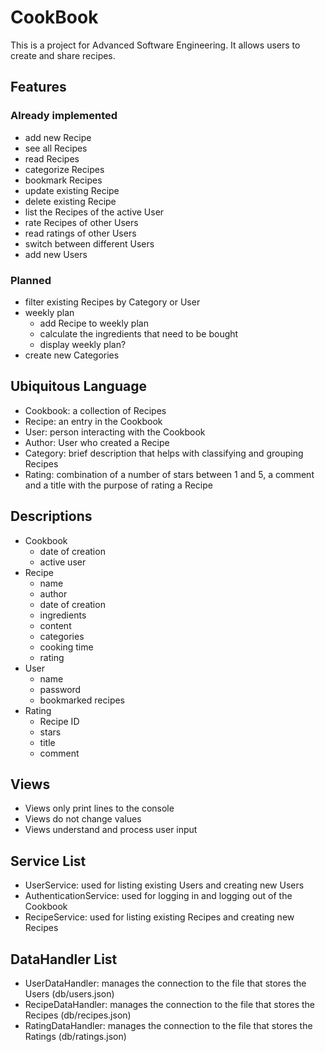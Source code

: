 # CookBook
This is a project for Advanced Software Engineering. 
It allows users to create and share recipes.

## Features

### Already implemented
* add new Recipe
* see all Recipes
* read Recipes
* categorize Recipes
* bookmark Recipes
* update existing Recipe
* delete existing Recipe
* list the Recipes of the active User
* rate Recipes of other Users
* read ratings of other Users
* switch between different Users
* add new Users

### Planned
* filter existing Recipes by Category or User
* weekly plan
  * add Recipe to weekly plan
  * calculate the ingredients that need to be bought
  * display weekly plan?
* create new Categories

## Ubiquitous Language
* Cookbook: a collection of Recipes
* Recipe: an entry in the Cookbook
* User: person interacting with the Cookbook
* Author: User who created a Recipe
* Category: brief description that helps with classifying and grouping Recipes
* Rating: combination of a number of stars between 1 and 5, a comment and a title with the purpose of rating a Recipe

## Descriptions
* Cookbook 
  * date of creation
  * active user
* Recipe
  * name
  * author
  * date of creation
  * ingredients
  * content
  * categories
  * cooking time
  * rating
* User
  * name
  * password
  * bookmarked recipes
* Rating
  * Recipe ID
  * stars
  * title
  * comment

## Views
* Views only print lines to the console
* Views do not change values
* Views understand and process user input

## Service List
* UserService: used for listing existing Users and creating new Users
* AuthenticationService: used for logging in and logging out of the Cookbook
* RecipeService: used for listing existing Recipes and creating new Recipes

## DataHandler List
* UserDataHandler: manages the connection to the file that stores the Users (db/users.json)
* RecipeDataHandler: manages the connection to the file that stores the Recipes (db/recipes.json)
* RatingDataHandler: manages the connection to the file that stores the Ratings (db/ratings.json)